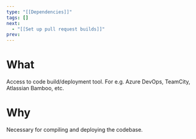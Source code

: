 ```yaml
---
type: "[[Dependencies]]"
tags: []
next:
  - "[[Set up pull request builds]]"
prev:
---
```

# What
Access to code build/deployment tool. For e.g. Azure DevOps, TeamCity, Atlassian Bamboo, etc.
# Why
Necessary for compiling and deploying the codebase.